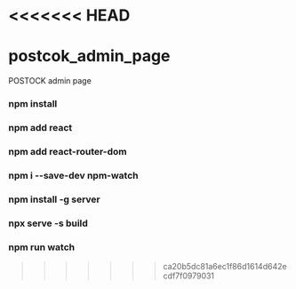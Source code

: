 <<<<<<< HEAD
=======
# postcok_admin_page
POSTOCK admin page

### npm install
### npm add react
### npm add react-router-dom
### npm i --save-dev npm-watch

### npm install -g server
### npx serve -s build
### npm run watch


>>>>>>> ca20b5dc81a6ec1f86d1614d642ecdf7f0979031
